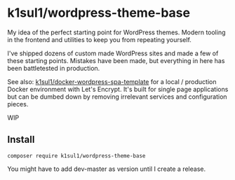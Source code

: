 # k1sul1/wordpress-theme-base

My idea of the perfect starting point for WordPress themes. Modern tooling in the frontend and utilities to keep you from repeating yourself.

I've shipped dozens of custom made WordPress sites and made a few of these starting points. Mistakes have been made, but everything in here has been battletested in production.

See also: [k1sul1/docker-wordpress-spa-template](https://github.com/k1sul1/docker-wordpress-cra-spa-template) for a local / production Docker environment with Let's Encrypt. It's built for single page applications but can be dumbed down by removing irrelevant services and configuration pieces.

WIP

## Install

```
composer require k1sul1/wordpress-theme-base
```

You might have to add dev-master as version until I create a release.
